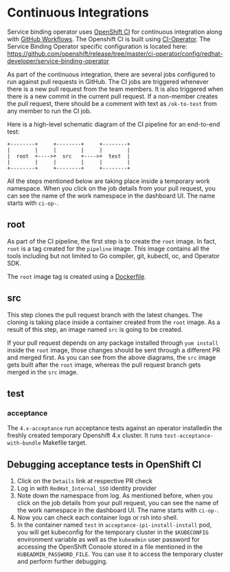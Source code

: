 # Continuous Integrations

Service binding operator uses [OpenShift CI][openshift-ci-docs] for
continuous integration along with [GitHub Workflows][github-workflows].  The Openshift CI is built using
[CI-Operator][ci-operator].  The Service Binding Operator specific configuration
is located here:
https://github.com/openshift/release/tree/master/ci-operator/config/redhat-developer/service-binding-operator

As part of the continuous integration, there are several jobs configured to run
against pull requests in GitHub.  The CI jobs are triggered whenever there is a
new pull request from the team members.  It is also triggered when there is a
new commit in the current pull request.  If a non-member creates the pull
request, there should be a comment with text as `/ok-to-test` from any member to
run the CI job.

Here is a high-level schematic diagram of the CI pipeline for an end-to-end
test:

```
+--------+     +--------+     +--------+
|        |     |        |     |        |
|  root  +---->+  src   +---->+  test  |
|        |     |        |     |        |
+--------+     +--------+     +--------+
```

All the steps mentioned below are taking place inside a temporary work
namespace.  When you click on the job details from your pull request, you can
see the name of the work namespace in the dashboard UI. The name starts with
`ci-op-`.

## root

As part of the CI pipeline, the first step is to create the `root` image.  In
fact, `root` is a tag created for the `pipeline` image.  This image contains all
the tools including but not limited to Go compiler, git, kubectl, oc, and
Operator SDK.

The `root` image tag is created using a [Dockerfile](https://github.com/openshift/release/blob/master/ci-operator/config/redhat-developer/service-binding-operator/redhat-developer-service-binding-operator-master__4.11.yaml#L3).

## src

This step clones the pull request branch with the latest changes.  The cloning
is taking place inside a container created from the `root` image.  As a result
of this step, an image named `src` is going to be created.

If your pull request depends on any package installed through `yum install`
inside the `root` image, those changes should be sent through a different PR and
merged first.  As you can see from the above diagrams, the `src` image gets
built after the `root` image, whereas the pull request branch gets merged in the
`src` image.

## test
### acceptance

The `4.x-acceptance` run acceptance tests against an operator installedin the freshly created temporary Openshift 4.x cluster.
It runs `test-acceptance-with-bundle` Makefile target.

## Debugging acceptance tests in OpenShift CI

1. Click on the `Details` link at respective PR check
2. Log in with `RedHat_Internal_SSO` identity provider
3. Note down the namespace from log.  As mentioned before, when you click on the
   job details from your pull request, you can see the name of the work
   namespace in the dashboard UI.  The name starts with `ci-op-`.
4. Now you can check each container logs or rsh into shell.
5. In the container named `test` in `acceptance-ipi-install-install` pod, you will get kubeconfig for the
   temporary cluster in the `$KUBECONFIG` environment variable as well as the `kubeadmin` user password for accessing the OpenShift Console stored in a file mentioned in the `KUBEADMIN_PASSWORD_FILE`.  You can use it to access the temporary cluster and
   perform further debugging.

[openshift-ci-docs]: https://docs.ci.openshift.org
[ci-operator]: https://github.com/openshift/release/tree/master/ci-operator
[golangci]: https://github.com/golangci/golangci-lint
[yaml-lint]: https://github.com/adrienverge/yamllint
[operator-courier]: https://github.com/operator-framework/operator-courier
[namespace]: https://docs.okd.io/latest/dev_guide/builds/build_output.html#output-image-environment-variables
[github-workflows]: https://github.com/redhat-developer/service-binding-operator/actions
